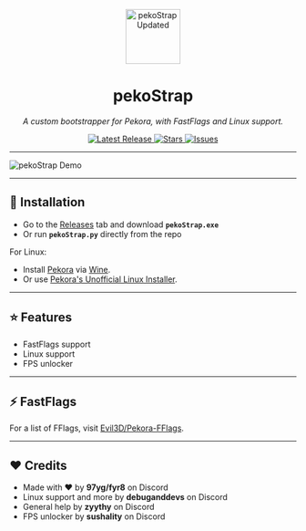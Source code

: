 <p align="center">
<img width="96" height="96" alt="pekoStrap Updated" src="https://github.com/user-attachments/assets/d8b23f7b-80a3-4384-b4a8-7d4ffd42d855" />

</p>
<h1 align="center">pekoStrap</h1>

<p align="center">
  <i>A custom bootstrapper for Pekora, with FastFlags and Linux support.</i>
</p>

<p align="center">
  <a href="https://github.com/WindowsMI/pekoStrap/releases">
    <img src="https://img.shields.io/github/v/release/WindowsMI/pekoStrap?style=flat-square&color=blue" alt="Latest Release">
  </a>
  <a href="https://github.com/WindowsMI/pekoStrap/stargazers">
    <img src="https://img.shields.io/github/stars/WindowsMI/pekoStrap?style=flat-square&color=yellow" alt="Stars">
  </a>
  <a href="https://github.com/WindowsMI/pekoStrap/issues">
    <img src="https://img.shields.io/github/issues/WindowsMI/pekoStrap?style=flat-square&color=red" alt="Issues">
  </a>
</p>

---

<img src="https://github.com/user-attachments/assets/bdcd56e5-0a3d-4514-9b82-a14ee6e5e255" alt="pekoStrap Demo" />

---

## 🚀 Installation
- Go to the [Releases](https://github.com/yourname/pekoStrap/releases) tab and download **`pekoStrap.exe`**  
- Or run **`pekoStrap.py`** directly from the repo

For Linux:  
- Install [Pekora](https://github.com/shikataganaii/Pekora-Bootstrapper/releases) via [Wine](https://www.winehq.org).
- Or use [Pekora's Unofficial Linux Installer](https://github.com/johnhamilcar/PekoraBootstrapperLinux).

---

## ⭐ Features
- FastFlags support
- Linux support
- FPS unlocker

---

## ⚡ FastFlags
For a list of FFlags, visit [Evil3D/Pekora-FFlags](https://github.com/Evil3D/Pekora-FFlags).

---

## ❤️ Credits
- Made with ❤️ by **97yg/fyr8** on Discord
- Linux support and more by **debuganddevs** on Discord
- General help by **zyythy** on Discord
- FPS unlocker by **sushality** on Discord
